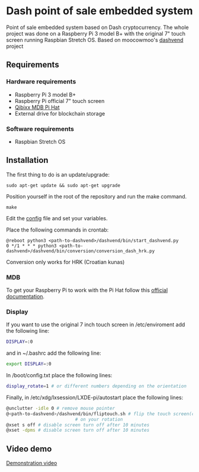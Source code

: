 
# Dash point of sale embedded system
Point of sale embedded system based on Dash cryptocurrency. The whole project was done on a Raspberry Pi 3 model B+ with the original 7" touch screen running Raspbian Stretch OS. Based on moocowmoo's [dashvend](https://github.com/moocowmoo/dashvend) project

## Requirements
### Hardware requirements
- Raspberry Pi 3 model B+
- Raspberry Pi official 7" touch screen
- [Qibixx MDB Pi Hat](https://www.qibixx.com/en/products/mdb-pi-hat-interface/)
- External drive for blockchain storage
### Software requirements
- Raspbian Stretch OS

## Installation
The first thing to do is an update/upgrade:
```
sudo apt-get update && sudo apt-get upgrade
```
Position yourself in the root of the repository and run the make command.
```
make
```
Edit the [config](./bin/dashvend/config.py.template) file and set your variables.

Place the following commands in crontab:
```
@reboot python3 <path-to-dashvend>/dashvend/bin/start_dashvend.py
0 */1 * * * python3 <path-to-dashvend>/dashvend/bin/conversion/conversion_dash_hrk.py
```
Conversion only works for HRK (Croatian kunas)

### MDB
To get your Raspberry Pi to work with the Pi Hat follow this [official documentation](https://docs.qibixx.com/qibixx-documentation/pi-and-uarts).

### Display
If you want to use the original 7 inch touch screen in /etc/enviroment add the following line:
```bash
DISPLAY=:0
```
and in ~/.bashrc add the following line:
```bash
export DISPLAY=:0
```
In /boot/config.txt place the following lines:
```bash
display_rotate=1 # or different numbers depending on the orientation
```
Finally, in /etc/xdg/lxsession/LXDE-pi/autostart place the following lines:
```bash
@unclutter -idle 0 # remove mouse pointer
@<path-to-dashvend>/dashvend/bin/fliptouch.sh # flip the touch screen(change the script depending
					      # on your rotation
@xset s off # disable screen turn off after 10 minutes
@xset -dpms # disable screen turn off after 10 minutes
```

## Video demo
[Demonstration video](https://youtu.be/A7MZlR-G4GU)
